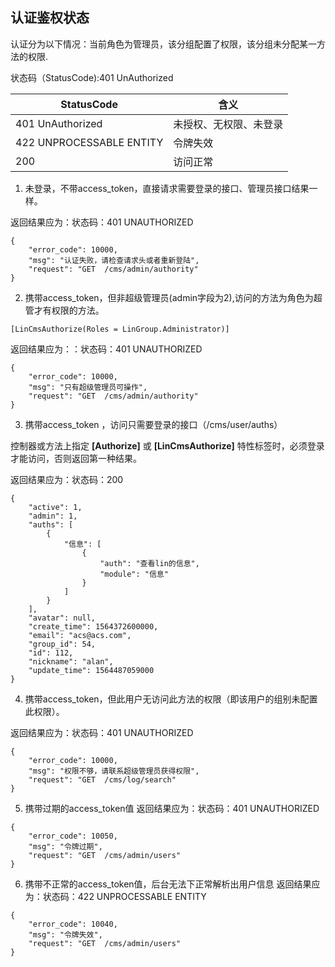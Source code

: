## 认证鉴权状态
认证分为以下情况：当前角色为管理员，该分组配置了权限，该分组未分配某一方法的权限.

状态码（StatusCode):401 UnAuthorized

|StatusCode | 含义|
|---|---|
|401 UnAuthorized| 未授权、无权限、未登录|
|422  UNPROCESSABLE ENTITY| 令牌失效|
|200 | 访问正常|


1. 未登录，不带access_token，直接请求需要登录的接口、管理员接口结果一样。

返回结果应为：状态码：401 UNAUTHORIZED

```
{
    "error_code": 10000,
    "msg": "认证失败，请检查请求头或者重新登陆",
    "request": "GET  /cms/admin/authority"
}
```

2. 携带access_token，但非超级管理员(admin字段为2),访问的方法为角色为超管才有权限的方法。
```
[LinCmsAuthorize(Roles = LinGroup.Administrator)]
```

返回结果应为：：状态码：401 UNAUTHORIZED

```
{
    "error_code": 10000,
    "msg": "只有超级管理员可操作",
    "request": "GET  /cms/admin/authority"
}
```

3. 携带access_token ，访问只需要登录的接口（/cms/user/auths）

控制器或方法上指定 **[Authorize]** 或 **[LinCmsAuthorize]** 特性标签时，必须登录才能访问，否则返回第一种结果。

返回结果应为：状态码：200
```
{
    "active": 1,
    "admin": 1,
    "auths": [
        {
            "信息": [
                {
                    "auth": "查看lin的信息",
                    "module": "信息"
                }
            ]
        }
    ],
    "avatar": null,
    "create_time": 1564372600000,
    "email": "acs@acs.com",
    "group_id": 54,
    "id": 112,
    "nickname": "alan",
    "update_time": 1564487059000
}
```
4. 携带access_token，但此用户无访问此方法的权限（即该用户的组别未配置此权限）。

返回结果应为：状态码：401 UNAUTHORIZED
```
{
    "error_code": 10000,
    "msg": "权限不够，请联系超级管理员获得权限",
    "request": "GET  /cms/log/search"
}
```


5. 携带过期的access_token值 
返回结果应为：状态码：401 UNAUTHORIZED
```
{
    "error_code": 10050,
    "msg": "令牌过期",
    "request": "GET  /cms/admin/users"
}
```

6. 携带不正常的access_token值，后台无法下正常解析出用户信息
返回结果应为：状态码：422 UNPROCESSABLE ENTITY
```
{
    "error_code": 10040,
    "msg": "令牌失效",
    "request": "GET  /cms/admin/users"
}
```

<RightMenu />